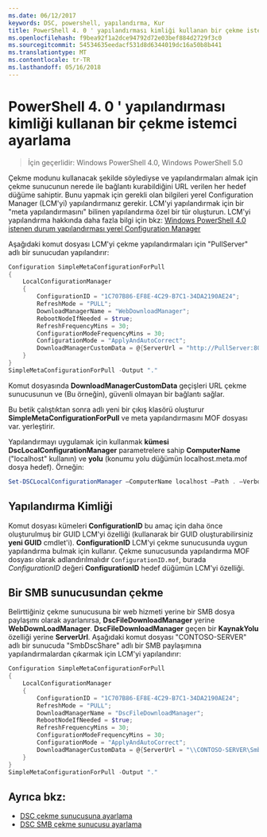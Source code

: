 ```yaml
---
ms.date: 06/12/2017
keywords: DSC, powershell, yapılandırma, Kur
title: PowerShell 4. 0 ' yapılandırması kimliği kullanan bir çekme istemci ayarlama
ms.openlocfilehash: f9bea92f1a2dce94792d72e03bef884d2729f3c0
ms.sourcegitcommit: 54534635eedacf531d8d6344019dc16a50b8b441
ms.translationtype: MT
ms.contentlocale: tr-TR
ms.lasthandoff: 05/16/2018
---
```

# <a name="setting-up-a-pull-client-using-configuration-id-in-powershell-40"></a>PowerShell 4. 0 ' yapılandırması kimliği kullanan bir çekme istemci ayarlama

>İçin geçerlidir: Windows PowerShell 4.0, Windows PowerShell 5.0

Çekme modunu kullanacak şekilde söylediyse ve yapılandırmaları almak için çekme sunucunun nerede ile bağlantı kurabildiğini URL verilen her hedef düğüme sahiptir. Bunu yapmak için gerekli olan bilgileri yerel Configuration Manager (LCM'yi) yapılandırmanız gerekir. LCM'yi yapılandırmak için bir "meta yapılandırmasını" bilinen yapılandırma özel bir tür oluşturun. LCM'yi yapılandırma hakkında daha fazla bilgi için bkz: [Windows PowerShell 4.0 istenen durum yapılandırması yerel Configuration Manager](metaConfig4.md)

Aşağıdaki komut dosyası LCM'yi çekme yapılandırmaları için "PullServer" adlı bir sunucudan yapılandırır:

```powershell
Configuration SimpleMetaConfigurationForPull
{
    LocalConfigurationManager
    {
        ConfigurationID = "1C707B86-EF8E-4C29-B7C1-34DA2190AE24";
        RefreshMode = "PULL";
        DownloadManagerName = "WebDownloadManager";
        RebootNodeIfNeeded = $true;
        RefreshFrequencyMins = 30;
        ConfigurationModeFrequencyMins = 30;
        ConfigurationMode = "ApplyAndAutoCorrect";
        DownloadManagerCustomData = @{ServerUrl = "http://PullServer:8080/PSDSCPullServer/PSDSCPullServer.svc"; AllowUnsecureConnection = “TRUE”}
    }
}
SimpleMetaConfigurationForPull -Output "."
```

Komut dosyasında **DownloadManagerCustomData** geçişleri URL çekme sunucusunun ve (Bu örneğin), güvenli olmayan bir bağlantı sağlar.

Bu betik çalıştıktan sonra adlı yeni bir çıkış klasörü oluşturur **SimpleMetaConfigurationForPull** ve meta yapılandırmasını MOF dosyası var. yerleştirir.

Yapılandırmayı uygulamak için kullanmak **kümesi DscLocalConfigurationManager** parametrelere sahip **ComputerName** ("localhost" kullanın) ve **yolu** (konumu yolu düğümün localhost.meta.mof dosya hedef). Örneğin:
```powershell
Set-DSCLocalConfigurationManager –ComputerName localhost –Path . –Verbose.
```

## <a name="configuration-id"></a>Yapılandırma Kimliği
Komut dosyası kümeleri **ConfigurationID** bu amaç için daha önce oluşturulmuş bir GUID LCM'yi özelliği (kullanarak bir GUID oluşturabilirsiniz **yeni GUID** cmdlet'i). **ConfigurationID** LCM'yi çekme sunucusunda uygun yapılandırma bulmak için kullanır. Çekme sunucusunda yapılandırma MOF dosyası olarak adlandırılmalıdır `ConfigurationID.mof`, burada *ConfigurationID* değeri **ConfigurationID** hedef düğümün LCM'yi özelliği.

## <a name="pulling-from-an-smb-server"></a>Bir SMB sunucusundan çekme

Belirttiğiniz çekme sunucusuna bir web hizmeti yerine bir SMB dosya paylaşımı olarak ayarlanırsa, **DscFileDownloadManager** yerine **WebDownLoadManager**.
**DscFileDownloadManager** geçen bir **KaynakYolu** özelliği yerine **ServerUrl**. Aşağıdaki komut dosyası "CONTOSO-SERVER" adlı bir sunucuda "SmbDscShare" adlı bir SMB paylaşımına yapılandırmalardan çıkarmak için LCM'yi yapılandırır:

```powershell
Configuration SimpleMetaConfigurationForPull
{
    LocalConfigurationManager
    {
        ConfigurationID = "1C707B86-EF8E-4C29-B7C1-34DA2190AE24";
        RefreshMode = "PULL";
        DownloadManagerName = "DscFileDownloadManager";
        RebootNodeIfNeeded = $true;
        RefreshFrequencyMins = 30;
        ConfigurationModeFrequencyMins = 30;
        ConfigurationMode = "ApplyAndAutoCorrect";
        DownloadManagerCustomData = @{ServerUrl = "\\CONTOSO-SERVER\SmbDscShare"}
    }
}
SimpleMetaConfigurationForPull -Output "."
```

## <a name="see-also"></a>Ayrıca bkz:

- [DSC çekme sunucusuna ayarlama](pullServer.md)
- [DSC SMB çekme sunucusu ayarlama](pullServerSMB.md)